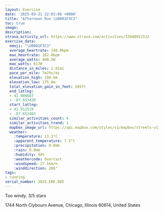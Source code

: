 ```yaml
---
layout: Exercise
date: '2025-03-21 22:03:06 +0000'
title: "Afternoon Run \U0001F3C3"
toc: true
image:
description:
strava_activity_url: https://www.strava.com/activities/13948911522
exercise_data:
  emoji: "\U0001F3C3"
  average_heartrate: 140.0bpm
  max_heartrate: 162.0bpm
  average_watts: 460.5W
  max_watts: 617W
  distance_in_miles: 2.01mi
  pace_per_mile: 7m29s/mi
  elevation_high: 190.6m
  elevation_low: 175.6m
  total_elevation_gain_in_feet: 105ft
  end_latlng:
  - 41.909687
  - -87.653439
  start_latlng:
  - 41.912519
  - -87.652463
  similar_activities_count: 4
  similar_activities_trend: 1
  mapbox_image_url: https://api.mapbox.com/styles/v1/mapbox/streets-v11/static/path-5+787af2-1.0(w%7Cx~F~h~uO%3FKBE%5C_%40JYj%40c%40r%40_ADQRiC%3F%7D%40J%5BDq%40AGDKZABu%40GuA%3Fu%40C%7D%40%40eAAyFCiAIoA%40%5BCe%40BqACm%40Da%40NIn%40Ch%40%3FrAE%7CA%3FhAC%60%40%40jDIhAAf%40CzGCnFMxBB%7C%40Md%40A%40BBPDhDDv%40%3FvADd%40GlCDrJAfBCF_A%60AyAhAYPSDMFUTO%5CKJgCfBg%40d%40EJ%40Fn%40xB%40JeAdAeBtAB%3F%5C%5BB%3F%40%40OROZOLWJUP_%40h%40%5DHQJk%40n%40IHG%3F%3FCNI%60AaAR%5BHENA%5E%5Dl%40Y%5Ea%40%40GACG%40%5DVUAQFOLc%40f%40s%40h%40e%40b%40u%40Z_%40JI%5Em%40x%40%5BX),pin-s-s+e5b22e(-87.65088,41.91196),pin-s-f+89ae00(-87.65316999999999,41.90832999999998)/auto/800x800?access_token=pk.eyJ1Ijoiam9zaGJlY2ttYW4iLCJhIjoiY205eWR2aDd1MWZ6djJrbXc4a3M0bWZleiJ9.XiG9OWkNcZk2QzjJbxLB4A
  weather:
    :temperature: 13.3°C
    :apparent_temperature: 7.3°C
    :precipitation: 0.0mm
    :rain: 0.0mm
    :humidity: 40%
    :weathercode: Overcast
    :windspeed: 27.1km/h
    :winddirection: 206°
tags:
- running
serial_number: 2025.ERE.085
---
```

Too windy. 3/5 stars

1744 North Clybourn Avenue, Chicago, Illinois 60614, United States
